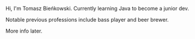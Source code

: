 Hi, I'm Tomasz Bieńkowski.
Currently learning Java to become a junior dev.

Notable previous professions include bass player and beer brewer.

More info later.
